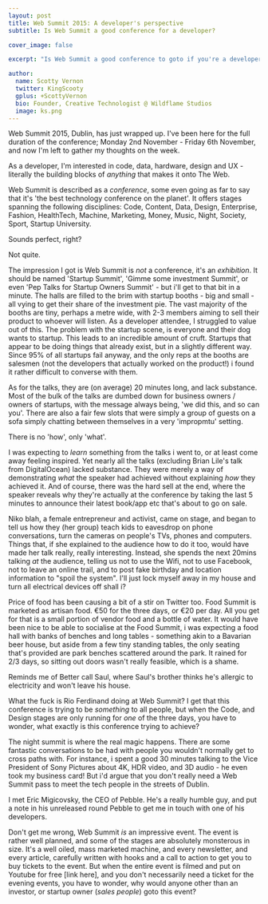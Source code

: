 ```yaml
---
layout: post
title: Web Summit 2015: A developer's perspective
subtitle: Is Web Summit a good conference for a developer?

cover_image: false

excerpt: "Is Web Summit a good conference to goto if you're a developer, software engineer, or general techie?"

author:
  name: Scotty Vernon
  twitter: KingScooty
  gplus: +ScottyVernon
  bio: Founder, Creative Technologist @ Wildflame Studios
  image: ks.png
---
```


Web Summit 2015, Dublin, has just wrapped up. I've been here for the full duration of the conference; Monday 2nd November - Friday 6th November, and now I'm left to gather my thoughts on the week.

As a developer, I'm interested in code, data, hardware, design and UX - literally the building blocks of *anything* that makes it onto The Web.

Web Summit is described as a *conference*, some even going as far to say that it's 'the best technology conference on the planet'. It offers stages spanning the following disciplines: Code, Content, Data, Design, Enterprise, Fashion, HealthTech, Machine, Marketing, Money, Music, Night, Society, Sport, Startup University.

Sounds perfect, right?

Not quite.

The impression I got is Web Summit is *not* a conference, it's an *exhibition*. It should be named 'Startup Summit', 'Gimme some investment Summit', or even 'Pep Talks for Startup Owners Summit' - but i'll get to that bit in a minute. The halls are filled to the brim with startup booths - big and small - all vying to get their share of the investment pie. The vast majority of the booths are tiny, perhaps a metre wide, with 2-3 members aiming to sell their product to whoever will listen. As a developer attendee, I struggled to value out of this. The problem with the startup scene, is everyone and their dog wants to startup. This leads to an incredible amount of cruft. Startups that appear to be doing things that already exist, but in a slightly different way. Since 95% of all startups fail anyway, and the only reps at the booths are salesmen (not the developers that actually worked on the product!) i found it rather difficult to converse with them.

As for the talks, they are (on average) 20 minutes long, and lack substance. Most of the bulk of the talks are dumbed down for business owners / owners of startups, with the message always being, 'we did this, and so can you'. There are also a fair few slots that were simply a group of guests on a sofa simply chatting between themselves in a very 'impropmtu' setting.

There is no 'how', only 'what'.

I was expecting to *learn* something from the talks i went to, or at least come away feeling inspired. Yet nearly all the talks (excluding Brian Lile's talk from DigitalOcean) lacked substance. They were merely a way of demonstrating *what* the speaker had achieved without explaining *how* they achieved it. And of course, there was the hard sell at the end, where the speaker reveals why they're actually at the conference by taking the last 5 minutes to announce their latest book/app etc that's about to go on sale.

Niko blah, a female entrepreneur and activist, came on stage, and began to tell us how they (her group) teach kids to eavesdrop on phone conversations, turn the cameras on people's TVs, phones and computers. Things that, if she explained to the audience how to do it too, would have made her talk really, really interesting. Instead, she spends the next 20mins talking *at* the audience, telling us not to use the Wifi, not to use Facebook, not to leave an online trail, and to post fake birthday and location information to "spoil the system". I'll just lock myself away in my house and turn all electrical devices off shall i?

Price of food has been causing a bit of a stir on Twitter too. Food Summit is marketed as artisan food. €50 for the three days, or €20 per day. All you get for that is a small portion of vendor food and a bottle of water. It would have been nice to be able to socialise at the Food Summit, i was expecting a food hall with banks of benches and long tables - something akin to a Bavarian beer house, but aside from a few tiny standing tables, the only seating that's provided are park benches scattered around the park. It rained for 2/3 days, so sitting out doors wasn't really feasible, which is a shame.

Reminds me of Better call Saul, where Saul's brother thinks he's allergic to electricity and won't leave his house.


What the fuck is Rio Ferdinand doing at Web Summit? I get that this conference is trying to be *something* to all people, but when the Code, and Design stages are only running for *one* of the three days, you have to wonder, what exactly is this conference trying to achieve?

The night summit is where the real magic happens. There are some fantastic conversations to be had with people you wouldn't normally get to cross paths with. For instance, i spent a good 30 minutes talking to the Vice President of Sony Pictures about 4K, HDR video, and 3D audio - he even took my business card! But i'd argue that you don't really need a Web Summit pass to meet the tech people in the streets of Dublin.

I met Eric Migicovsky, the CEO of Pebble. He's a really humble guy, and put a note in his unreleased round Pebble to get me in touch with one of his developers.

Don't get me wrong, Web Summit *is* an impressive event. The event is rather well planned, and some of the stages are absolutely monsterous in size. It's a well oiled, mass marketed machine, and every newsletter, and every article, carefully written with hooks and a call to action to get you to buy tickets to the event. But when the entire event is filmed and put on Youtube for free [link here], and you don't necessarily need a ticket for the evening events, you have to wonder, why would anyone other than an investor, or startup owner (*sales people*) goto this event?

